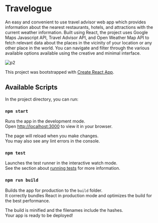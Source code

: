 # Travelogue

An easy and convenient to use travel advisor web app which provides information about the nearest restaurants, hotels, and attractions with the current
weather information. Built using React, the project uses Google Maps Javascript API, Travel Advisor API, and Open Weather Map API to fetch relevant
data about the places in the vicinity of your location or any other place in the world. You can navigate and filter through the various available options
available using the creative and minimal interface.

![p2](https://user-images.githubusercontent.com/83298237/178258551-66ba6649-b730-4222-91dd-2c8c5f5fdb2e.jpg)


This project was bootstrapped with [Create React App](https://github.com/facebook/create-react-app).

## Available Scripts

In the project directory, you can run:

### `npm start`

Runs the app in the development mode.\
Open [http://localhost:3000](http://localhost:3000) to view it in your browser.

The page will reload when you make changes.\
You may also see any lint errors in the console.

### `npm test`

Launches the test runner in the interactive watch mode.\
See the section about [running tests](https://facebook.github.io/create-react-app/docs/running-tests) for more information.

### `npm run build`

Builds the app for production to the `build` folder.\
It correctly bundles React in production mode and optimizes the build for the best performance.

The build is minified and the filenames include the hashes.\
Your app is ready to be deployed!

